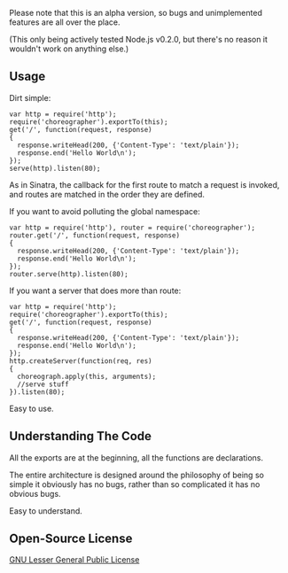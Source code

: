 Please note that this is an alpha version, so bugs and unimplemented features
are all over the place.

(This only being actively tested Node.js v0.2.0, but there's no reason it
wouldn't work on anything else.)

Usage
-----

Dirt simple:

    var http = require('http');
    require('choreographer').exportTo(this);
    get('/', function(request, response)
    {
      response.writeHead(200, {'Content-Type': 'text/plain'});
      response.end('Hello World\n');
    });
    serve(http).listen(80);

As in Sinatra, the callback for the first route to match a request is invoked,
and routes are matched in the order they are defined.

If you want to avoid polluting the global namespace:

    var http = require('http'), router = require('choreographer');
    router.get('/', function(request, response)
    {
      response.writeHead(200, {'Content-Type': 'text/plain'});
      response.end('Hello World\n');
    });
    router.serve(http).listen(80);

If you want a server that does more than route:

    var http = require('http');
    require('choreographer').exportTo(this);
    get('/', function(request, response)
    {
      response.writeHead(200, {'Content-Type': 'text/plain'});
      response.end('Hello World\n');
    });
    http.createServer(function(req, res)
    {
      choreograph.apply(this, arguments);
      //serve stuff
    }).listen(80);

Easy to use.

Understanding The Code
----------------------

All the exports are at the beginning, all the functions are declarations.

The entire architecture is designed around the philosophy of being so simple
it obviously has no bugs, rather than so complicated it has no obvious bugs.

Easy to understand.

Open-Source License
-------------------

[GNU Lesser General Public License](http://www.gnu.org/licenses/lgpl.html)
